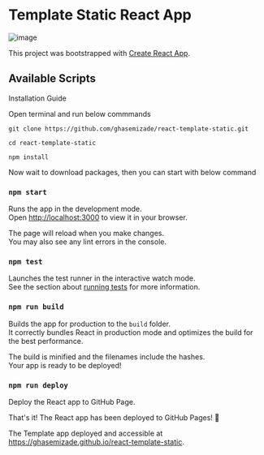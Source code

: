 # Template Static React App
![image](https://github.com/ghasemizade/react-template-static/assets/92257857/12db00e4-c194-4269-a5cf-ce512e38b879)

This project was bootstrapped with [Create React App](https://github.com/facebook/create-react-app).

## Available Scripts

Installation Guide

Open terminal and run below commmands

`git clone https://github.com/ghasemizade/react-template-static.git`

`cd react-template-static`

`npm install`

Now wait to download packages, then you can start with below command

### `npm start`

Runs the app in the development mode.\
Open [http://localhost:3000](http://localhost:3000) to view it in your browser.

The page will reload when you make changes.\
You may also see any lint errors in the console.

### `npm test`

Launches the test runner in the interactive watch mode.\
See the section about [running tests](https://facebook.github.io/create-react-app/docs/running-tests) for more information.

### `npm run build`

Builds the app for production to the `build` folder.\
It correctly bundles React in production mode and optimizes the build for the best performance.

The build is minified and the filenames include the hashes.\
Your app is ready to be deployed!

### `npm run deploy`

Deploy the React app to GitHub Page.

<!--  -->

That's it! The React app has been deployed to GitHub Pages! 🚀

The Template app deployed and accessible at https://ghasemizade.github.io/react-template-static.

